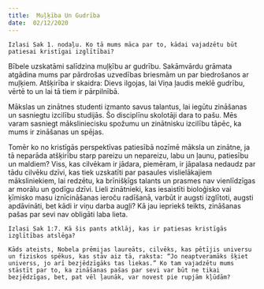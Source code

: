 ```yaml
---
title:  Muļķība Un Gudrība
date:  02/12/2020
---
```


`Izlasi Sak 1. nodaļu. Ko tā mums māca par to, kādai vajadzētu būt patiesai kristīgai izglītībai?`

Bībele uzskatāmi salīdzina muļķību ar gudrību. Sakāmvārdu grāmata atgādina mums par pārdrošas uzvedības briesmām un par biedrošanos ar muļķiem. Atšķirība ir skaidra: Dievs ilgojas, lai Viņa ļaudis meklē gudrību, vērtē to un lai tā tiem ir pārpilnībā.

Mākslas un zinātnes studenti izmanto savus talantus, lai iegūtu zināšanas un sasniegtu izcilību studijās. Šo disciplīnu skolotāji dara to pašu. Mēs varam sasniegt māksliniecisku spožumu un zinātnisku izcilību tāpēc, ka mums ir zināšanas un spējas.

Tomēr ko no kristīgās perspektīvas patiesībā nozīmē māksla un zinātne, ja tā neparāda atšķirību starp pareizu un nepareizu, labu un ļaunu, patiesību un maldiem? Viss, kas cilvēkam ir jādara, piemēram, ir jāpalasa nedaudz par tādu cilvēku dzīvi, kas tiek uzskatīti par pasaules vislielākajiem māksliniekiem, lai redzētu, ka brīnišķīgs talants un prasmes nav vienlīdzīgas ar morālu un godīgu dzīvi. Lieli zinātnieki, kas iesaistīti bioloģisko vai ķīmisko masu iznīcināšanas ieroču radīšanā, varbūt ir augsti izglītoti, augsti apdāvināti, bet kādi ir viņu darba augļi? Kā jau iepriekš teikts, zināšanas pašas par sevi nav obligāti laba lieta.

`Izlasi Sak 1:7. Kā šis pants atklāj, kas ir patiesas kristīgās izglītības atslēga?`

`Kāds ateists, Nobela prēmijas laureāts, cilvēks, kas pētījis universu un fiziskos spēkus, kas stāv aiz tā, raksta: “Jo neaptveramāks šķiet universs, jo arī bezjēdzīgāks tas liekas.” Ko tam vajadzētu mums stāstīt par to, ka zināšanas pašas par sevi var būt ne tikai bezjēdzīgas, bet, pat vēl ļaunāk, var novest pie rupjām kļūdām?`